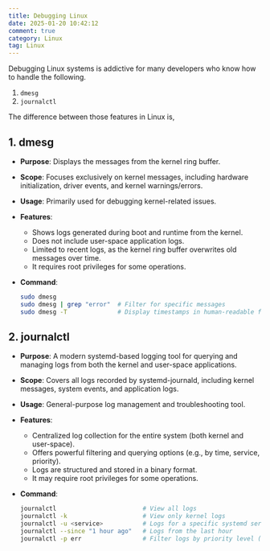 ```yaml
---
title: Debugging Linux
date: 2025-01-20 10:42:12
comment: true
category: Linux
tag: Linux
---
```


Debugging Linux systems is addictive for many developers who know how to handle the following.

1. `dmesg`
2. `journalctl`

The difference between those features in Linux is,



## 1. dmesg

- **Purpose**: Displays the messages from the kernel ring buffer.

- **Scope**: Focuses exclusively on kernel messages, including hardware initialization, driver events, and kernel warnings/errors.

- **Usage**: Primarily used for debugging kernel-related issues.

- **Features**: 

  - Shows logs generated during boot and runtime from the kernel.
  - Does not include user-space application logs.
  - Limited to recent logs, as the kernel ring buffer overwrites old messages over time.
  - It requires root privileges for some operations.

- **Command**:

    ```bash
    sudo dmesg
    sudo dmesg | grep "error"  # Filter for specific messages
    sudo dmesg -T              # Display timestamps in human-readable format
    ```



## 2. journalctl

- **Purpose**:  A modern systemd-based logging tool for querying and managing logs from both the kernel and user-space applications.

- **Scope**: Covers all logs recorded by systemd-journald, including kernel messages, system events, and application logs.

- **Usage**: General-purpose log management and troubleshooting tool.

- **Features**: 

  - Centralized log collection for the entire system (both kernel and user-space).
  - Offers powerful filtering and querying options (e.g., by time, service, priority).
  - Logs are structured and stored in a binary format.
  - It may require root privileges for some operations.

- **Command**:

  ```bash
  journalctl                   		# View all logs
  journalctl -k                		# View only kernel logs
  journalctl -u <service>      		# Logs for a specific systemd service
  journalctl --since "1 hour ago"	# Logs from the last hour
  journalctl -p err            		# Filter logs by priority level (e.g., error)
  ```

